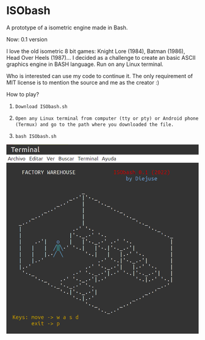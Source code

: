 # ISObash
A prototype of a isometric engine made in Bash.

Now: 0.1 version

I love the old isometric 8 bit games: Knight Lore (1984), Batman (1986), Head Over Heels (1987)... 
I decided as a challenge to create an basic ASCII graphics engine in BASH language. Run on any Linux terminal.

Who is interested can use my code to continue it. The only requirement of MIT license is to mention the source and me as the creator :)

How to play?

1.     Download ISObash.sh
3.     Open any Linux terminal from computer (tty or pty) or Android phone (Termux) and go to the path where you downloaded the file.
4.     bash ISObash.sh

![alt text](https://github.com/diejuse/ISObash/blob/bf19f9f80e8f9c002fb8d8bdca2ed4af96229742/isoBash.png)
